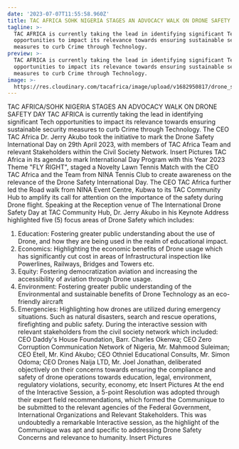 ```yaml
---
date: '2023-07-07T11:55:58.960Z'
title: TAC AFRICA SOHK NIGERIA STAGES AN ADVOCACY WALK ON DRONE SAFETY DAY
tagline: >-
  TAC AFRICA is currently taking the lead in identifying significant Tech
  opportunities to impact its relevance towards ensuring sustainable security
  measures to curb Crime through Technology.
preview: >-
  TAC AFRICA is currently taking the lead in identifying significant Tech
  opportunities to impact its relevance towards ensuring sustainable security
  measures to curb Crime through Technology.
image: >-
  https://res.cloudinary.com/tacafrica/image/upload/v1682950817/drone_safety_day/IMG_1764_u4ztfm.jpg
---
```

TAC AFRICA/SOHK NIGERIA STAGES AN ADVOCACY WALK ON DRONE SAFETY DAY
TAC AFRICA is currently taking the lead in identifying significant Tech opportunities to impact its relevance towards ensuring sustainable security measures to curb Crime through Technology. The CEO TAC Africa Dr. Jerry Akubo took the initiative to mark the Drone Safety International Day on 29th April 2023, with members of TAC Africa Team and relevant Stakeholders within the Civil Society Network.
Insert Pictures
TAC Africa in its agenda to mark International Day Program with this Year 2023 Theme "FLY RIGHT", staged a Novelty Lawn Tennis Match with the CEO TAC Africa and the Team from NINA Tennis Club to create awareness on the relevance of the Drone Safety International Day. The CEO TAC Africa further led the Road walk from NINA Event Centre, Kubwa to its TAC Community Hub to amplify its call for attention on the importance of the safety during Drone flight. 
Speaking at the Reception venue of The International Drone Safety Day at TAC Community Hub, Dr. Jerry Akubo in his Keynote Address highlighted five (5) focus areas of Drone Safety which includes:
 1) Education: Fostering greater public understanding about the use of Drone, and how they are being used in the realm of educational impact. 
2) Economics: Highlighting the economic benefits of Drone usage which has significantly cut cost in areas of Infrastructural inspection like Powerlines, Railways, Bridges and Towers etc.
3) Equity: Fostering democratization aviation and increasing the accessibility of aviation through Drone usage. 
4) Environment: Fostering greater public understanding of the Environmental and sustainable benefits of Drone Technology as an eco-friendly aircraft 
5) Emergencies: Highlighting how drones are utilized during emergency situations. Such as natural disasters, search and rescue operations, firefighting and public safety. 
During the interactive session with relevant stakeholders from the civil society network which included: CEO Daddy's House Foundation, Barr. Charles Okenwa; CEO Zero Corruption Communication Network of Nigeria, Mr. Mahmood Suleiman; CEO Etell, Mr. Kind Akubo; CEO Othniel Educational Consults, Mr. Simon Odoma; CEO Drones Naija LTD, Mr. Joel Jonathan, deliberated objectively on their concerns towards ensuring the compliance and safety of drone operations towards education, legal, environment, regulatory violations, security, economy, etc
Insert Pictures
At the end of the Interactive Session, a 5-point Resolution was adopted through their expert field recommendations, which formed the Communique to be submitted to the relevant agencies of the Federal Government, International Organizations and Relevant Stakeholders. This was undoubtedly a remarkable Interactive session, as the highlight of the Communique was apt and specific to addressing Drone Safety Concerns and relevance to humanity.
Insert Pictures
